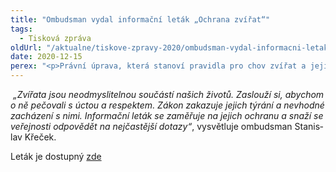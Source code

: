 ```yaml
---
title: "Ombudsman vydal informační leták „Ochrana zvířat“"
tags:
  - Tisková zpráva
oldUrl: "/aktualne/tiskove-zpravy-2020/ombudsman-vydal-informacni-letak-ochrana-zvirat"
date: 2020-12-15
perex: "<p>Právní úprava, která stanoví pravidla pro chov zvířat a jejich ochranu, není jednoduchá. Prolíná se několika právními předpisy, pomocí nichž se stát snaží zajistit, aby se zvířaty nebylo špatně zacházeno. Po zkušenostech s případy nezvládnutých chovů zvířat se ombudsman rozhodl jednoduchou formou seznámit veřejnost s nejdůležitějšími povinnostmi, které se k chovu zvířat a jejich ochraně vztahují. V novém informačním letáku odpovídá na základní otázky a popisuje, v jakých souvislostech se ombudsman může ochranou zvířat zabývat a s čím může pomoci. Informace v letáku nejsou určeny pouze chovatelům, nýbrž i široké veřejnosti.</p>"
---
```


<!-- imported from the old website -->

<p class="MsoNormal"><i><span style="mso-fareast-language:CS"><span style="mso-spacerun:yes"> </span><span lang="CS">„</span></span><span lang="CS">Z</span><span lang="CS" style="mso-fareast-language:CS">vířata jsou neodmyslitelnou součástí
našich životů. </span><span lang="CS">Z</span><span lang="CS" style="mso-fareast-language:
CS">aslouží </span><span lang="CS">si, abychom o ně pečovali s </span><span lang="CS" style="mso-fareast-language:CS">úct</span><span lang="CS">o</span><span lang="CS" style="mso-fareast-language:CS">u a respekt</span><span lang="CS">em</span><span lang="CS" style="mso-fareast-language:CS">. Zákon zakazuje jejich týrání a
nevhodné zacházení s nimi. Informační leták se zaměřuje na </span><span lang="CS">jejich ochranu a s</span><span lang="CS" style="mso-fareast-language:
CS">naží se</span><span lang="CS"> veřejnosti</span><span lang="CS" style="mso-fareast-language:CS"> odpovědět na nejčastější dotazy</span></i><span lang="CS"><i>“</i>, </span><span lang="CS" style="mso-fareast-language:CS">vysvětluje
ombudsman </span><span lang="CS">Stanislav Křeček.</span></p>

<p class="MsoNormal"><span lang="CS" style="mso-fareast-language:CS">Leták je dostupný
<a href="https://www.ochrance.cz/fileadmin/user_upload/Letaky/Ochrana-zvirat.pdf" target="_blank">zde</a></span></p>
